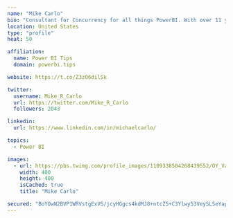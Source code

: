 ```yaml
---
name: "Mike Carlo"
bio: "Consultant for Concurrency for all things PowerBI. With over 11 years of data experience I'm making waves by deploying PowerBI into local Milwaukee Companies."
location: United States
type: "profile"
heat: 50

affiliation:
  name: Power BI Tips
  domain: powerbi.tips

website: https://t.co/Z3zO6dilSk

twitter:
  username: Mike_R_Carlo
  url: https://twitter.com/Mike_R_Carlo
  followers: 2043

linkedin:
  url: https://www.linkedin.com/in/michaelcarlo/

topics:
  - Power BI

images:
  - url: https://pbs.twimg.com/profile_images/1109338504268439552/OY_Va867_400x400.jpg
    width: 400
    height: 400
    isCached: true
    title: "Mike Carlo"

secured: "BoYOwN2BVP1WRVstgExVS/jcyHGgcs4kdMJ8+ntcZ5+C3Ylwy53VeySLSeYap33iM+szfhQhJRV4rVq6R/r5a3O5k/hrE4xm0222c990tg/qLF3ef7z77uGJGKuM3nt0UmS6AmBaavgwg3IXybI7dIoLzKZxnvUZUgXvRZM6303C/nr4UwINnN9IyifQ7Yf69LK6+DZxXrGkGFyYH5z4TsnZgK7jk6bGkLg8t9PJpCQ7CnPL/xUo6g43fo7uLLk800sfk2UZZ5wPRcQxtxpXDuEhYfX+eF/bVdtxsRjgu9nOLC3XdT9uOJ05BCHoPdwr2SnrMzN7mEGquL352UnPWA+rSPcg+qqTG0zaO31V4C81DIitAt8dQaC4bM0RepeQGKY65Oe/+tIBYGlg6htm1LkSYDTVW9jHkQ7mxSnHbOY=;/pxV0oIONcDXn9nmrUklSw=="
---
```


